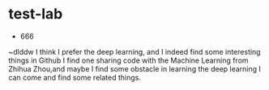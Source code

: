 # test-lab

* 666




~dlddw
I think I prefer the deep learning, and I indeed find some interesting things in Github
I find one sharing code with the Machine Learning from Zhihua Zhou,and maybe I find some obstacle in learning the deep learning I can come and find some related things.
